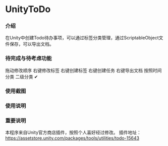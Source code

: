 # UnityToDo

### 介绍
在Unity中创建Todo待办事项，可以通过标签分类管理，通过ScriptableObject文件保存，可以导出文档。

### 待完成与待考虑功能
拖动修改顺序
右键修改标签
右键创建标签
右键创建任务
右键导出文档
按照时间分类
二级分类 ✔

### 使用截图


### 使用说明

### 重要说明
本程序来自Unity官方商店插件，按照个人喜好经过修改。
插件地址：https://assetstore.unity.com/packages/tools/utilities/todo-15643
